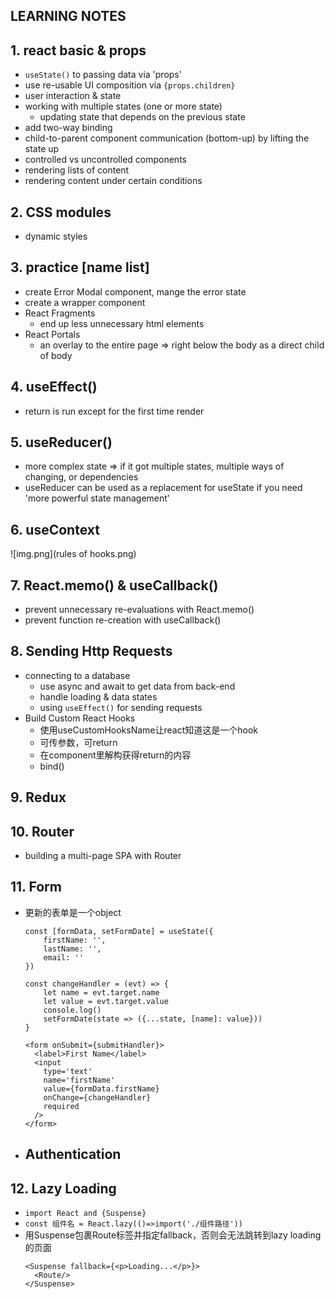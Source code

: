 ## LEARNING NOTES

## 1.  react basic & props
  - `useState()` to passing data via 'props'
  - use re-usable UI composition via `{props.children}`
  - user interaction & state
  - working with multiple states (one or more state)
    - updating state that depends on the previous state
  - add two-way binding
  - child-to-parent component communication (bottom-up) by lifting the state up
  - controlled vs uncontrolled components
  - rendering lists of content
  - rendering content under certain conditions

## 2. CSS modules
  - dynamic styles

## 3. practice [name list]
  - create Error Modal component, mange the error state
  - create a wrapper component
  - React Fragments
    - end up less unnecessary html elements
  - React Portals
    - an overlay to the entire page => right below the body as a direct child of body

## 4. useEffect()
- return is run except for the first time render

## 5. useReducer() 
- more complex state => if it got multiple states, multiple ways of changing, or dependencies
- useReducer can be used as a replacement for useState if you need 'more powerful state management'

## 6. useContext
![img.png](rules of hooks.png)

## 7. React.memo() & useCallback()
- prevent unnecessary re-evaluations with React.memo()
- prevent function re-creation with useCallback()

## 8. Sending Http Requests
- connecting to a database
  - use async and await to get data from back-end
  - handle loading & data states
  - using `useEffect()` for sending requests
- Build Custom React Hooks 
  - 使用useCustomHooksName让react知道这是一个hook 
  - 可传参数，可return 
  - 在component里解构获得return的内容
  - bind()

## 9. Redux

## 10. Router
- building a multi-page SPA with Router

## 11. Form
- 更新的表单是一个object
    ```
    const [formData, setFormDate] = useState({
        firstName: '',
        lastName: '',
        email: ''
    })

    const changeHandler = (evt) => {
        let name = evt.target.name
        let value = evt.target.value
        console.log()
        setFormDate(state => ({...state, [name]: value}))
    }

    <form onSubmit={submitHandler}>
      <label>First Name</label>
      <input
        type='text'
        name='firstName'
        value={formData.firstName}
        onChange={changeHandler}
        required
      />
    </form>
    ```
- Authentication
  - 

## 12. Lazy Loading
- `import React and {Suspense}`
- `const 组件名 = React.lazy(()=>import('./组件路径'))`
- 用Suspense包裹Route标签并指定fallback，否则会无法跳转到lazy loading的页面
  ```
  <Suspense fallback={<p>Loading...</p>}>
    <Route/>
  </Suspense>
  ```
